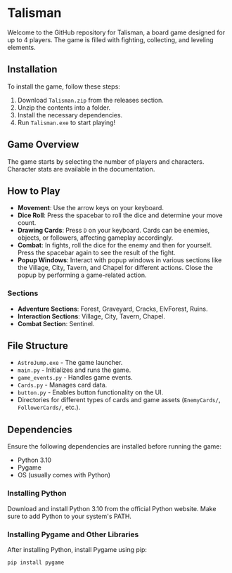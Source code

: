 # Talisman

Welcome to the GitHub repository for Talisman, a board game designed for up to 4 players. The game is filled with fighting, collecting, and leveling elements.

## Installation

To install the game, follow these steps:

1. Download `Talisman.zip` from the releases section.
2. Unzip the contents into a folder.
3. Install the necessary dependencies.
4. Run `Talisman.exe` to start playing!

## Game Overview

The game starts by selecting the number of players and characters. Character stats are available in the documentation.

## How to Play

- **Movement**: Use the arrow keys on your keyboard.
- **Dice Roll**: Press the spacebar to roll the dice and determine your move count.
- **Drawing Cards**: Press `D` on your keyboard. Cards can be enemies, objects, or followers, affecting gameplay accordingly.
- **Combat**: In fights, roll the dice for the enemy and then for yourself. Press the spacebar again to see the result of the fight.
- **Popup Windows**: Interact with popup windows in various sections like the Village, City, Tavern, and Chapel for different actions. Close the popup by performing a game-related action.

### Sections

- **Adventure Sections**: Forest, Graveyard, Cracks, ElvForest, Ruins.
- **Interaction Sections**: Village, City, Tavern, Chapel.
- **Combat Section**: Sentinel.

## File Structure

- `AstroJump.exe` - The game launcher.
- `main.py` - Initializes and runs the game.
- `game_events.py` - Handles game events.
- `Cards.py` - Manages card data.
- `button.py` - Enables button functionality on the UI.
- Directories for different types of cards and game assets (`EnemyCards/`, `FollowerCards/`, etc.).

## Dependencies

Ensure the following dependencies are installed before running the game:

- Python 3.10
- Pygame
- OS (usually comes with Python)

### Installing Python

Download and install Python 3.10 from the official Python website. Make sure to add Python to your system's PATH.

### Installing Pygame and Other Libraries

After installing Python, install Pygame using pip:

```bash
pip install pygame
